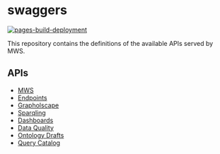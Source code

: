 # swaggers
[![pages-build-deployment](https://github.com/obdasystems/swaggers/actions/workflows/pages/pages-build-deployment/badge.svg)](https://github.com/obdasystems/swaggers/actions/workflows/pages/pages-build-deployment)

This repository contains the definitions of the available APIs served by MWS.


## APIs

- [MWS](https://obdasystems.github.io/swaggers/apis/mws)
- [Endpoints](https://obdasystems.github.io/swaggers/apis/endpoints)
- [Grapholscape](https://obdasystems.github.io/swaggers/apis/rdf-graph)
- [Sparqling](https://obdasystems.github.io/swaggers/apis/sparqling)
- [Dashboards](https://obdasystems.github.io/swaggers/apis/dashboards)
- [Data Quality](https://obdasystems.github.io/swaggers/apis/dataquality)
- [Ontology Drafts](https://obdasystems.github.io/swaggers/apis/ontologydrafts)
- [Query Catalog](https://obdasystems.github.io/swaggers/apis/querycatalog)
